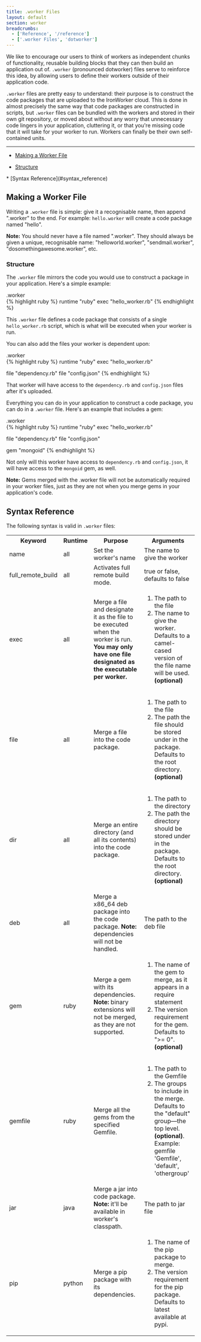 ```yaml
---
title: .worker Files
layout: default
section: worker
breadcrumbs:
  - ['Reference', '/reference']
  - ['.worker Files', 'dotworker']
---
```


We like to encourage our users to think of workers as independent chunks 
of functionality, reusable building blocks that they can then build an 
application out of. `.worker` (pronounced dotworker) files serve to reinforce this idea, by allowing users to define their workers outside of their application code.

`.worker` files are pretty easy to understand: their purpose is to construct 
the code packages that are uploaded to the IronWorker cloud. This is done 
in almost precisely the same way that code packages are constructed in 
scripts, but `.worker` files can be bundled with the workers and stored in 
their own git repository, or moved about without any worry that unnecessary 
code lingers in your application, cluttering it, or that you're missing 
code that it will take for your worker to run. Workers can finally be their 
own self-contained units.

--------

* [Making a Worker File](#making_a_worker_file)
<ul><li><a href="#structure">Structure</a></li></ul>
* [Syntax Reference](#syntax_reference)

## Making a Worker File

Writing a `.worker` file is simple: give it a recognisable name, then append 
".worker" to the end. For example: `hello.worker` will create a code package named "hello".

<div class="alert">
<p><strong>Note:</strong> You should never have a file named ".worker". They should always be given a unique, recognisable name: "helloworld.worker", "sendmail.worker", "dosomethingawesome.worker", etc.</p>
</div>

### Structure

The `.worker` file mirrors the code you would use to construct a package 
in your application. Here's a simple example:

<figcaption><span>.worker </span></figcaption>
{% highlight ruby %}
runtime "ruby"
exec "hello_worker.rb"
{% endhighlight %}

This `.worker` file defines a code package that consists of a single 
`hello_worker.rb` script, which is what will be executed when your worker 
is run.

You can also add the files your worker is dependent upon:

<figcaption><span>.worker </span></figcaption>
{% highlight ruby %}
runtime "ruby"
exec "hello_worker.rb"

file "dependency.rb"
file "config.json"
{% endhighlight %}

That worker will have access to the `dependency.rb` and `config.json` files 
after it's uploaded.

Everything you can do in your application to construct a code package, you 
can do in a `.worker` file. Here's an example that includes a gem:

<figcaption><span>.worker </span></figcaption>
{% highlight ruby %}
runtime "ruby"
exec "hello_worker.rb"

file "dependency.rb"
file "config.json"

gem "mongoid"
{% endhighlight %}

Not only will this worker have access to `dependency.rb` and `config.json`, 
it will have access to the `mongoid` gem, as well.

<div class="alert">
<p><strong>Note:</strong> Gems merged with the <span class="fixed-width">.worker</span> 
file will not be automatically required in your worker files, just as they 
are not when you merge gems in your application's code.</p>
</div>

## Syntax Reference

The following syntax is valid in `.worker` files:

<table class="reference">
  <tr>
    <th style="width: 10%;">Keyword</th>
    <th style="width: 10%;">Runtime</th>
    <th style="width: 40%;">Purpose</th>
    <th style="width: 40%;">Arguments</th>
  </tr>
  
  <tr id="syntax-name">
    <td>name</td>
    <td>all</td>
    <td>Set the worker's name</td>
    <td>The name to give the worker</td>
  </tr>

  <tr id="syntax-frb">
    <td>full_remote_build</td>
    <td>all</td>
    <td>Activates full remote build mode.</td>
    <td>true or false, defaults to false</td>
  </tr>
  
  <tr id="syntax-exec">
    <td>exec</td>
    <td>all</td>
    <td>Merge a file and designate it as the file to be executed when the 
        worker is run. <strong>You may only have one file designated as the 
        executable per worker.</strong></td>
    <td>
      <ol>
        <li>The path to the file</li>
        <li>The name to give the worker. Defaults to a camel-cased version 
            of the file name will be used. <strong>(optional)</strong></li>
      </ol>
    </td>
  </tr>

  <tr id="syntax-file">
    <td>file</td>
    <td>all</td>
    <td>Merge a file into the code package.</td>
    <td>
      <ol>
        <li>The path to the file</li>
        <li>The path the file should be stored under in the package. Defaults 
            to the root directory. <strong>(optional)</strong></li>
      </ol>
    </td>
  </tr>

  <tr id="syntax-dir">
    <td>dir</td>
    <td>all</td>
    <td>Merge an entire directory (and all its contents) into the code package.</td>
    <td>
      <ol>
        <li>The path to the directory</li>
        <li>The path the directory should be stored under in the package. 
            Defaults to the root directory. <strong>(optional)</strong></li>
      </ol>
    </td>
  </tr>

  <tr id="syntax-deb">
    <td>deb</td>
    <td>all</td>
    <td>Merge a x86_64 deb package into the code package. <strong>Note:</strong> dependencies
        will not be handled.</td>
    <td>
        The path to the deb file
    </td>
  </tr>

  <tr id="syntax-gem">
    <td>gem</td>
    <td>ruby</td>
    <td>Merge a gem with its dependencies. <strong>Note:</strong> binary 
        extensions will not be merged, as they are not supported.</td>
    <td>
      <ol>
        <li>The name of the gem to merge, as it appears in a 
            <span class="fixed-width">require</span> statement</li>
        <li>The version requirement for the gem. Defaults to ">= 0". 
            <strong>(optional)</strong></li>
      </ol>
    </td>
  </tr>

  <tr id="syntax-gemfile">
    <td>gemfile</td>
    <td>ruby</td>
    <td>Merge all the gems from the specified Gemfile.</td>
    <td>
      <ol>
        <li>The path to the Gemfile</li>
        <li>The groups to include in the merge. Defaults to the "default" group&mdash;the top level. 
            <strong>(optional)</strong>. Example:<br /><span class="fixed-width">gemfile 'Gemfile', 'default', 'othergroup'</span></li>
      </ol>
    </td>
  </tr>

  <tr id="syntax-jar">
    <td>jar</td>
    <td>java</td>
    <td>Merge a jar into code package. <strong>Note:</strong> it'll 
        be available in worker's classpath.</td>
    <td>
        The path to jar file
    </td>
  </tr>

  <tr id="syntax-pip">
    <td>pip</td>
    <td>python</td>
    <td>Merge a pip package with its dependencies.</td>
    <td>
      <ol>
        <li>The name of the pip package to merge.</li>
        <li>The version requirement for the pip package. Defaults to latest available at pypi.</li>
      </ol>
    </td>
  </tr>
</table>
